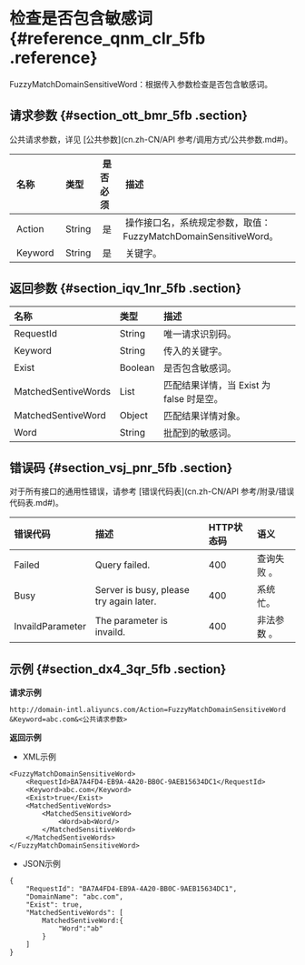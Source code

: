 # 检查是否包含敏感词 {#reference_qnm_clr_5fb .reference}

FuzzyMatchDomainSensitiveWord：根据传入参数检查是否包含敏感词。

## 请求参数 {#section_ott_bmr_5fb .section}

公共请求参数，详见 [公共参数](cn.zh-CN/API 参考/调用方式/公共参数.md#)。

| 名称| 类型| 是否必须| 描述|
|:--|:--|:----|:--|
| Action| String| 是| 操作接口名，系统规定参数，取值：FuzzyMatchDomainSensitiveWord。|
| Keyword| String| 是| 关键字。|

## 返回参数 {#section_iqv_1nr_5fb .section}

|名称|类型|描述|
|:-|:-|:-|
|RequestId|String|唯一请求识别码。|
|Keyword|String|传入的关键字。|
|Exist|Boolean|是否包含敏感词。|
|MatchedSentiveWords|List|匹配结果详情，当 Exist 为 false 时是空。|
|MatchedSentiveWord|Object|匹配结果详情对象。|
|Word|String|批配到的敏感词。|

## 错误码 {#section_vsj_pnr_5fb .section}

对于所有接口的通用性错误，请参考 [错误代码表](cn.zh-CN/API 参考/附录/错误代码表.md#)。

|错误代码|描述|HTTP状态码|语义|
|:---|:-|:------|:-|
|Failed|Query failed.|400|查询失败 。|
|Busy|Server is busy, please try again later.|400|系统忙。|
|InvaildParameter|The parameter is invaild.|400|非法参数 。|

## 示例 {#section_dx4_3qr_5fb .section}

**请求示例**

```
http://domain-intl.aliyuncs.com/Action=FuzzyMatchDomainSensitiveWord
&Keyword=abc.com&<公共请求参数>
```

**返回示例**

-   XML示例

```
<FuzzyMatchDomainSensitiveWord>
    <RequestId>BA7A4FD4-EB9A-4A20-BB0C-9AEB15634DC1</RequestId>
    <Keyword>abc.com</Keyword>
    <Exist>true</Exist>
    <MatchedSentiveWords>
        <MatchedSensitiveWord>
            <Word>ab<Word/>
        </MatchedSensitiveWord>
    </MatchedSentiveWords>
</FuzzyMatchDomainSensitiveWord>
```

-   JSON示例

```
{
    "RequestId": "BA7A4FD4-EB9A-4A20-BB0C-9AEB15634DC1",
    "DomainName": "abc.com",
    "Exist": true,
    "MatchedSentiveWords": [
        MatchedSentiveWord:{
            "Word":"ab"
        }
    ]
}
```


